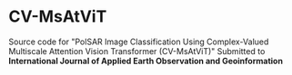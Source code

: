 # CV-MsAtViT
Source code for "PolSAR Image Classification Using Complex-Valued Multiscale Attention Vision Transformer (CV-MsAtViT)" Submitted to **International Journal of Applied Earth Observation and Geoinformation**
